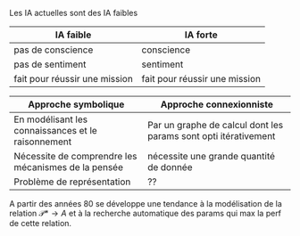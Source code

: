 Les IA actuelles sont des IA faibles

| IA faible                     | IA forte                      |
| ----------------------------- | ----------------------------- |
| pas de conscience             | conscience                    |
| pas de sentiment              | sentiment                     |
| fait pour réussir une mission | fait pour réussir une mission |

| Approche symbolique                                 | Approche connexionniste                                         |
| --------------------------------------------------- | --------------------------------------------------------------- |
| En modélisant les connaissances et le raisonnement  | Par un graphe de calcul dont les params sont opti itérativement |
| Nécessite de comprendre les mécanismes de la pensée | nécessite une grande quantité de donnée                         |
| Problème de représentation                          | ??                                                              |


A partir des années 80 se développe une tendance à la modélisation de la relation $\mathcal{P}* \to A$ et à la recherche automatique des params qui max la perf de cette relation.



